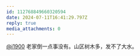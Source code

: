 ```yaml
---
id: 112768849660320594
date: 2024-07-11T16:41:29.797Z
reply: true
media_attachments: 0
---
```


[@i1900](https://mast.dragon-fly.club/@i1900) 老家倒一点事没有。山区树木多，发不了大水。

